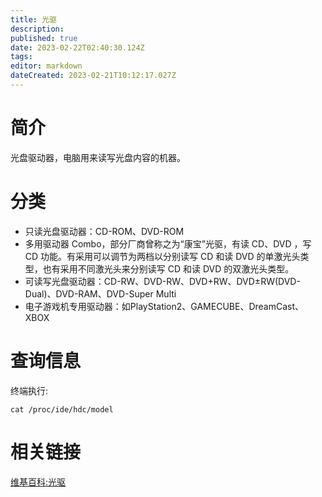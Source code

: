 ```yaml
---
title: 光驱
description: 
published: true
date: 2023-02-22T02:40:30.124Z
tags: 
editor: markdown
dateCreated: 2023-02-21T10:12:17.027Z
---
```


# 简介
光盘驱动器，电脑用来读写光盘内容的机器。
# 分类
- 只读光盘驱动器：CD-ROM、DVD-ROM
- 多用驱动器 Combo，部分厂商曾称之为“康宝”光驱，有读 CD、DVD ，写 CD 功能。有采用可以调节为两档以分别读写 CD 和读 DVD 的单激光头类型，也有采用不同激光头来分别读写 CD 和读 DVD 的双激光头类型。
- 可读写光盘驱动器：CD-RW、DVD-RW、DVD+RW、DVD±RW(DVD-Dual)、DVD-RAM、DVD-Super Multi
- 电子游戏机专用驱动器：如PlayStation2、GAMECUBE、DreamCast、XBOX

# 查询信息
终端执行:

    cat /proc/ide/hdc/model

# 相关链接
[维基百科:光驱](http://zh.wikipedia.org/wiki/%E5%85%89%E7%9B%98%E9%A9%B1%E5%8A%A8%E5%99%A8)